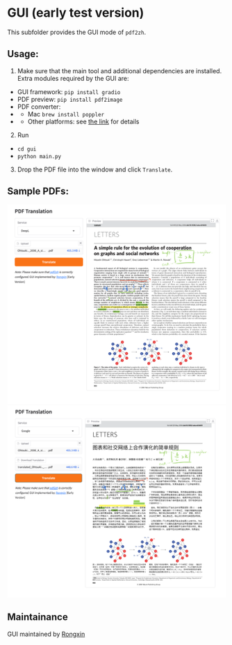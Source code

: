 # GUI (early test version)

This subfolder provides the GUI mode of `pdf2zh`.

## Usage:
1. Make sure that the main tool and additional dependencies are installed. Extra modules required by the GUI are:

- GUI framework: `pip install gradio`
- PDF preview: `pip install pdf2image`
- PDF converter:
- - Mac `brew install poppler`
- - Other platforms: see [the link](https://pypi.org/project/pdf2image/) for details

2. Run
- `cd gui`
- `python main.py`

3. Drop the PDF file into the window and click `Translate`.

## Sample PDFs:

  <img src="./img/before.png" width="650" alt="Original">
  <img src="./img/after.png" width="650" alt="Translated">

## Maintainance
GUI maintained by [Rongxin](https://github.com/reycn)